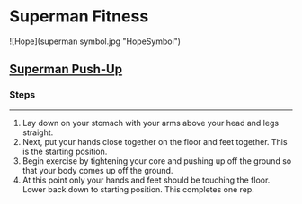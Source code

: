 # Superman Fitness
![Hope](superman symbol.jpg "HopeSymbol")
## [Superman Push-Up](https://www.youtube.com/watch?v=GpH0Ymiri8g) 
### Steps 
---
1. Lay down on your stomach with your arms above your head and legs straight.
1. Next, put your hands close together on the floor and feet together. This is the starting position.
1. Begin exercise by tightening your core and pushing up off the ground so that your body comes up off the ground. 
1. At this point only your hands and feet should be touching the floor. Lower back down to starting position. This completes one rep.
